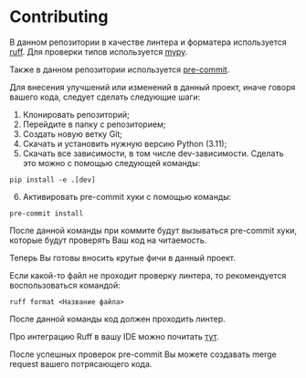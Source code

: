 # Contributing

В данном репозитории в качестве линтера и форматера используется [ruff](https://docs.astral.sh/ruff/). Для проверки типов используется [mypy](https://www.mypy-lang.org/). 

Также в данном репозитории используется [pre-commit](https://pre-commit.com/).

Для внесения улучшений или изменений в данный проект, иначе говоря вашего кода, следует сделать следующие шаги:

1. Клонировать репозиторий;
2. Перейдите в папку с репозиторием;
3. Создать новую ветку Git;
4. Скачать и установить нужную версию Python (3.11);
5. Скачать все зависимости, в том числе dev-зависимости. Сделать это можно с помощью следующей команды:
``` 
pip install -e .[dev]
```
6. Активировать pre-commit хуки с помощью команды:
```
pre-commit install
```

После данной команды при коммите будут вызываться pre-commit хуки, которые будут проверять Ваш код на читаемость.

Теперь Вы готовы вносить крутые фичи в данный проект.

Если какой-то файл не проходит проверку линтера, то рекомендуется воспользоваться командой:
```
ruff format <Название файла>
```

После данной команды код должен проходить линтер.

Про интеграцию Ruff в вашу IDE можно почитать [тут](https://docs.astral.sh/ruff/integrations/).

После успешных проверок pre-commit Вы можете создавать merge request вашего потрясающего кода.